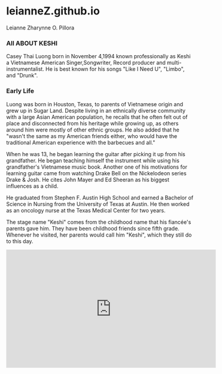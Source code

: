 # leianneZ.github.io
Leianne Zharynne O. Pillora 
### All ABOUT KESHI 

Casey Thai Luong born in November 4,1994  known professionally as Keshi a Vietnamese American Singer,Songwriter, Record producer and multi-instrumentalist. He is best known for his songs "Like I Need U", "Limbo", and "Drunk".
### Early Life 
Luong was born in Houston, Texas, to parents of Vietnamese origin and grew up in Sugar Land. Despite living in an ethnically diverse community with a large Asian American population, he recalls that he often felt out of place and disconnected from his heritage while growing up, as others around him were mostly of other ethnic groups. He also added that he "wasn't the same as my American friends either, who would have the traditional American experience with the barbecues and all."

When he was 13, he began learning the guitar after picking it up from his grandfather. He began teaching himself the instrument while using his grandfather's Vietnamese music book. Another one of his motivations for learning guitar came from watching Drake Bell on the Nickelodeon series Drake & Josh. He cites John Mayer and Ed Sheeran as his biggest influences as a child.

He graduated from Stephen F. Austin High School and earned a Bachelor of Science in Nursing from the University of Texas at Austin. He then worked as an oncology nurse at the Texas Medical Center for two years.

The stage name "Keshi" comes from the childhood name that his fiancée's parents gave him. They have been childhood friends since fifth grade. Whenever he visited, her parents would call him "Keshi", which they still do to this day.
<iframe width="560" height="315" src="https://www.youtube.com/embed/xI_FMutRZX8?si=BwsdsjAWy-EF_foR" title="YouTube video player" frameborder="0" allow="accelerometer; autoplay; clipboard-write; encrypted-media; gyroscope; picture-in-picture; web-share" allowfullscreen></iframe>


